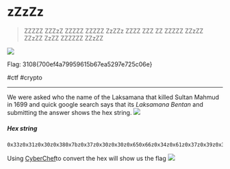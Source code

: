 # zZzZz
> ZZZZZ ZZZzZ ZZZZZ ZZZZZ ZzZZz ZZZZ ZZZ ZZ ZZZZZ ZZzZZ ZZzZZ ZzZZ ZZZZZZ ZZzZZ

![](https://i.imgur.com/V5nAFx8.png)

Flag: 3108{700ef4a79959615b67ea5297e725c06e}

#ctf #crypto 

---

We were asked who the name of the Laksamana that killed Sultan Mahmud in 1699 and quick google search says that its *Laksamana Bentan* and submitting the answer shows the hex string.
![](https://i.imgur.com/yVhpu3A.png)

##### Hex string
```
0x33z0x31z0x30z0x380x7bz0x37z0x30z0x30z0x650x66z0x34z0x61z0x37z0x39z0x39z0x350x39z0x360x31z0x350x62z0x360x37z0x650x61z0x35z0x32z0x39z0x37z0x65z0x37z0x32z0x350x63z0x300x36z0x65z0x7dz
```

Using [CyberChef](https://gchq.github.io/CyberChef/#recipe=From_Hex('Auto')&input=MHgzM3oweDMxejB4MzB6MHgzODB4N2J6MHgzN3oweDMwejB4MzB6MHg2NTB4NjZ6MHgzNHoweDYxejB4Mzd6MHgzOXoweDM5ejB4MzUweDM5ejB4MzYweDMxejB4MzUweDYyejB4MzYweDM3ejB4NjUweDYxejB4MzV6MHgzMnoweDM5ejB4Mzd6MHg2NXoweDM3ejB4MzJ6MHgzNTB4NjN6MHgzMDB4MzZ6MHg2NXoweDdkeg&oeol=FF)to convert the hex will show us the flag
![](https://i.imgur.com/UXXesvp.png)
